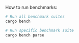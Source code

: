 How to run benchmarks:

```sh
# Run all benchmark suites
cargo bench

# Run specific benchmark suite
cargo bench parse
```
